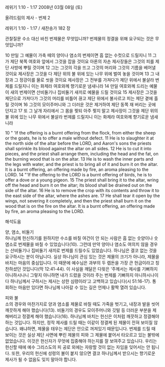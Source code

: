 레위기 1:10 - 1:17 
2008년 03월 08일 (토)

올려드림의 제사 - 번제 2



레위기 1:10 - 1:17 / 새찬송가 182 장


관찰질문
수소 대신 바친 번제물은 무엇입니까? 
번제물의 정결을 위해 요구되는 것은 무엇입니까?

10 만일 그 예물이 가축 떼의 양이나 염소의 번제이면 흠 없는 수컷으로 드릴지니 11 그가 제단 북쪽 여호와 앞에서 그것을 잡을 것이요 아론의 자손 제사장들은 그것의 피를 제단 사방에 뿌릴 것이며 12 그는 그것의 각을 뜨고 그것의 머리와 그것의 기름을 베어낼 것이요 제사장은 그것을 다 제단 위의 불 위에 있는 나무 위에 벌여 놓을 것이며 13 그 내장과 그 정강이를 물로 씻을 것이요 제사장은 그 전부를 가져다가 제단 위에서 불살라 번제를 드릴지니 이는 화제라 여호와께 향기로운 냄새니라 14 만일 여호와께 드리는 예물이 새의 번제이면 산비둘기나 집비둘기 새끼로 예물을 드릴 것이요 15 제사장은 그것을 제단으로 가져다가 그것의 머리를 비틀어 끊고 제단 위에서 불사르고 피는 제단 곁에 흘릴 것이며 16 그것의 모이주머니와 그 더러운 것은 제거하여 제단 동쪽 재 버리는 곳에 던지고 17 또 그 날개 자리에서 그 몸을 찢되 아주 찢지 말고 제사장이 그것을 제단 위의 불 위에 있는 나무 위에서 불살라 번제를 드릴지니 이는 화제라 여호와께 향기로운 냄새니라 

10 " 'If the offering is a burnt offering from the flock, from either the sheep or the goats, he is to offer a male without defect. 11 He is to slaughter it at the north side of the altar before the LORD, and Aaron's sons the priests shall sprinkle its blood against the altar on all sides. 
12 He is to cut it into pieces, and the priest shall arrange them, including the head and the fat, on the burning wood that is on the altar. 13 He is to wash the inner parts and the legs with water, and the priest is to bring all of it and burn it on the altar. It is a burnt offering, an offering made by fire, an aroma pleasing to the LORD. 14 "'If the offering to the LORD is a burnt offering of birds, he is to offer a dove or a young pigeon. 15 The priest shall bring it to the altar, wring off the head and burn it on the altar; its blood shall be drained out on the side of the altar. 16 He is to remove the crop with its contents and throw it to the east side of the altar, where the ashes are. 17 He shall tear it open by the wings, not severing it completely, and then the priest shall burn it on the wood that is on the fire on the altar. It is a burnt offering, an offering made by fire, an aroma pleasing to the LORD.

해석도움





양, 염소, 비둘기  
하나님께 헌신하기를 원하지만 수소를 바칠 여건이 안 되는 사람은 흠 없는 숫양이나 숫염소로 번제물을 바칠 수 있었습니다(10). 그런데 만약 양이나 염소도 여의치 않을 경우는 산비둘기나 집비둘기 새끼로 번제를 드릴수도 있었습니다. 하나님은 결코 없는 것을 요구하시는 분이 아닙니다. 실상 하나님이 관심 있는 것은 제물의 크기가 아니라, 제물을 바치는 마음의 중심입니다. 이 때문에 예수님은 과부의 두 렙돈을 가장 큰 헌금이라고 칭찬하셨던 것입니다(막 12:41-44). 이 사실을 깨달은 다윗은 ‘주께서는 제사를 기뻐하지 아니하시나니 그렇지 아니하면 내가 드렸을 것이라 주는 번제를 기뻐하지 아니하시나이다 하나님께서 구하시는 제사는 상한 심령이라’고 고백하고 있습니다(시 51:16-17). 통회하는 마음만 있다면 하나님께 나아갈 수 있는 길은 언제나 활짝 열려 있습니다.       

피와 불  
소의 경우와 마찬가지로 양과 염소를 제물로 바칠 때도 가죽을 벗기고, 내장과 발을 씻어 깨끗하게 해야 했습니다(13). 비둘기의 경우도 모이주머니와 깃털 등 더러운 부분을 제해버리고 정결케 해야 했습니다(16). 하나님께 바치는 헌신은 이처럼 깨끗하고 정결해야 하는 것입니다. 하지만, 정작 제사를 드릴 때는 이같이 정결케 된 제물이 전혀 보이질 않습니다. 왜냐하면, 제물을 태우는 제단은 안으로 꺼져있기 때문입니다. 번제를 드릴 때 보이는 것은 실상 제단 사면에 뿌린 제물의 피와 그 제물에 붙어서 타오르고 있는 불밖에 없었습니다. 이것은 헌신자가 무엇에 집중해야 하는지를 잘 보여주고 있습니다. 우리는 헌신할 때에 예수 그리스도의 피 공로 외에는 자랑할 것이 없는 자임을 잊어서는 안 됩니다. 또한, 우리의 헌신에 성령의 불이 붙지 않으면 결코 하나님께서 받으시는 향기로운 제사가 될 수 없음도 잊지 말아야 합니다.